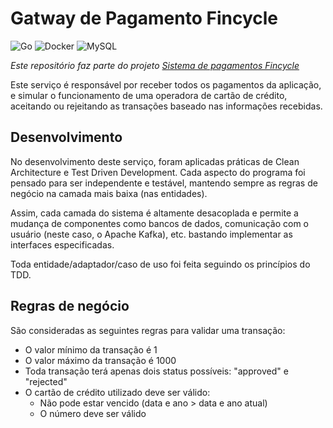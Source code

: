 # Gatway de Pagamento Fincycle

![Go](https://img.shields.io/badge/go-00ADD8.svg?style=for-the-badge&logo=go&logoColor=white)
![Docker](https://img.shields.io/badge/docker-0db7ed.svg?style=for-the-badge&logo=docker&logoColor=white)
![MySQL](https://img.shields.io/badge/mysql-000.svg?style=for-the-badge&logo=mysql&logoColor=white)

_Este repositório faz parte do projeto [Sistema de pagamentos Fincycle](https://github.com/jvcalassio/fc-payment-system)_

Este serviço é responsável por receber todos os pagamentos da aplicação, e simular o funcionamento de uma operadora de cartão de crédito, aceitando ou rejeitando as transações baseado nas informações recebidas.

## Desenvolvimento

No desenvolvimento deste serviço, foram aplicadas práticas de Clean Architecture e Test Driven Development.
Cada aspecto do programa foi pensado para ser independente e testável, mantendo sempre as regras de negócio na camada mais baixa (nas entidades).

Assim, cada camada do sistema é altamente desacoplada e permite a mudança de componentes como bancos de dados, comunicação com o usuário (neste caso, o Apache Kafka), etc. bastando implementar as interfaces especificadas.

Toda entidade/adaptador/caso de uso foi feita seguindo os princípios do TDD.

## Regras de negócio

São consideradas as seguintes regras para validar uma transação:

- O valor mínimo da transação é 1
- O valor máximo da transação é 1000
- Toda transação terá apenas dois status possíveis: "approved" e "rejected"
- O cartão de crédito utilizado deve ser válido:
  - Não pode estar vencido (data e ano > data e ano atual)
  - O número deve ser válido
